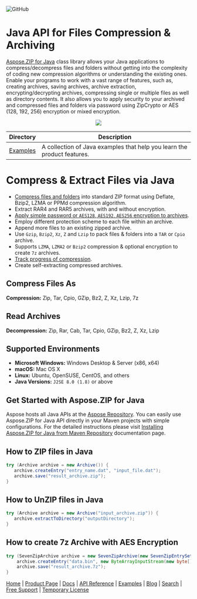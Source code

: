 ![GitHub](https://img.shields.io/github/license/aspose-zip/Aspose.ZIP-for-Java)

# Java API for Files Compression & Archiving

[Aspose.ZIP for Java](https://products.aspose.com/zip/java) class library allows your Java applications to compress/decompress files and folders without getting into the complexity of coding new compression algorithms or understanding the existing ones. Enable your programs to work with a vast range of features, such as, creating archives, saving archives, archive extraction, encrypting/decrypting archives, compressing single or multiple files as well as directory contents. It also allows you to apply security to your archived and compressed files and folders via password using ZipCrypto or AES (128, 192, 256) encryption or mixed encryption.

<p align="center">
<a title="Download complete Aspose.ZIP for Java source code" href="https://github.com/aspose-zip/Aspose.Zip-for-Java/archive/master.zip">
	<img src="https://raw.github.com/AsposeExamples/java-examples-dashboard/master/images/downloadZip-Button-Large.png" />
  </a>
</p>

Directory | Description
--------- | -----------
[Examples](Examples)  | A collection of Java examples that help you learn the product features.

# Compress & Extract Files via Java

- [Compress files and folders]((https://docs.aspose.com/zip/java/compressing-and-decompressing-files/)) into standard ZIP format using Deflate, Bzip2, LZMA or PPMd compression algorithm.
- Extract RAR4 and RAR5 archives, with and without encryption.
- [Apply simple password or `AES128`, `AES192`, `AES256` encryption to archives](https://docs.aspose.com/zip/java/password-protecting-archives/).
- Employ different protection scheme to each file within an archive.
- Append more files to an existing zipped archive.
- Use `Gzip`, `Bzip2`, `Xz`, `Z` and `Lzip` to pack files & folders into a `TAR` or `Cpio` archive.
- Supports `LZMA`, `LZMA2` or `Bzip2`  compression & optional encryption to create `7z` archives.
- [Track progress of compression](https://docs.aspose.com/zip/java/reporting-compression-progress/).
- Create self-extracting compressed archives.

## Compress Files As

**Compression:** Zip, Tar, Cpio, GZip, Bz2, Z, Xz, Lzip, 7z

## Read Archives

**Decompression:** Zip, Rar, Cab, Tar, Cpio, GZip, Bz2, Z, Xz, Lzip

## Supported Environments

- **Microsoft Windows:** Windows Desktop & Server (x86, x64)
- **macOS:** Mac OS X
- **Linux:** Ubuntu, OpenSUSE, CentOS, and others
- **Java Versions:** `J2SE 8.0 (1.8)` or above

## Get Started with Aspose.ZIP for Java

Aspose hosts all Java APIs at the [Aspose Repository](https://releases.aspose.com/java/repo/com/aspose/aspose-zip/). You can easily use Aspose.ZIP for Java API directly in your Maven projects with simple configurations. For the detailed instructions please visit [Installing Aspose.ZIP for Java from Maven Repository](https://docs.aspose.com/zip/java/installation/) documentation page.

## How to ZIP files in Java

```java
try (Archive archive = new Archive()) {
   archive.createEntry("entry_name.dat", "input_file.dat");
   archive.save("result_archive.zip");
}
```

## How to UnZIP files in Java

```java
try (Archive archive = new Archive("input_archive.zip")) {
   archive.extractToDirectory("outputDirectory");
}
```

## How to create 7z Archive with AES Encryption

```java
try (SevenZipArchive archive = new SevenZipArchive(new SevenZipEntrySettings(null, new SevenZipAESEncryptionSettings("p@s$")))) {
    archive.createEntry("data.bin", new ByteArrayInputStream(new byte[] { 0x00, (byte)0xFF }));
    archive.save("result_archive.7z");
}
```

[Home](https://www.aspose.com/) | [Product Page](https://products.aspose.com/zip/java) | [Docs](https://docs.aspose.com/zip/java/) | [API Reference](https://reference.aspose.com/zip/java) | [Examples](https://github.com/aspose-zip/Aspose.ZIP-for-Java) | [Blog](https://blog.aspose.com/category/zip/) | [Search](https://search.aspose.com/) | [Free Support](https://forum.aspose.com/c/zip) | [Temporary License](https://purchase.aspose.com/temporary-license)
